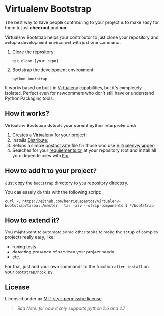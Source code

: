 # Virtualenv Bootstrap

The best way to have people contributing to your project is to make easy for them to just **checkout** and **run**.

Virtualenv Bootstrap helps your contributor to just clone your repository and setup a development environmet with just one command:

1.  Clone the repository:

        git clone [your repo]


2.  Bootstrap the development environment:

        python bootstrap

It works based on built-in [Virtualenv][] capabilities, but it's completely isolated. Perfect even for newcommers who don't still have or understand Python Packaging tools.


## How it works?

Virtualenv Bootstrap detects your current python interpreter and:

1. Creates a [Virtualenv][] for your project;
2. Installs [Distribute][];
3. Setups a simple [postactivate][] file for those who use [Virtualenvwrapper][];
4. Searches for your [requirements.txt][] at your repository root and install all your dependencies with [Pip][];


## How to add it to your project?

Just copy the `bootstrap` directory to you repository directory.

You can easely do this with the following script:

    curl -L https://github.com/henriquebastos/virtualenv-bootstrap/tarball/master | tar -xzv --strip-components 1 */bootstrap


## How to extend it?

You might want to automate some other tasks to make the setup of complex projects really easy, like:

- runing tests
- detecting presence of services your project needs
- etc.

For that, just add your own commands to the function `after_install` on your `bootstrap/hook.py`.

## License

Licensed under an [MIT-style permissive license].

> *Bad Note: for now it only supports python 2.6 and 2.7*

 [Virtualenv]: http://www.virtualenv.org/en/latest/index.html
 [Distribute]: http://packages.python.org/distribute/
 [postactivate]: http://virtualenvwrapper.readthedocs.org/en/latest/scripts.html#postactivate
 [Virtualenvwrapper]: http://virtualenvwrapper.readthedocs.org
 [requirements.txt]: http://www.pip-installer.org/en/latest/requirements.html
 [Pip]: http://www.pip-installer.org
 [MIT-style permissive license]: https://github.com/henriquebastos/virtualenv-bootstrap/blob/master/LICENSE.txt

